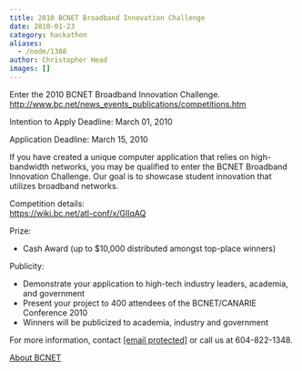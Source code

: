 ```yaml
---
title: 2010 BCNET Broadband Innovation Challenge
date: 2010-01-23
category: hackathon
aliases:
  - /node/1308
author: Christopher Head
images: []
---
```


<div class="field field-name-body field-type-text-with-summary field-label-hidden"><div class="field-items"><div class="field-item even"><p>Enter the 2010 BCNET Broadband Innovation Challenge.<br>
<a href="http://www.bc.net/news_events_publications/competitions.htm">http://www.bc.net/news_events_publications/competitions.htm</a></p>
<p>Intention to Apply Deadline: March 01, 2010</p>
<p>Application Deadline: March 15, 2010</p>
<p>If you have created a unique computer application that relies on high-bandwidth networks, you may be qualified to enter the BCNET Broadband Innovation Challenge. Our goal is to showcase student innovation that utilizes broadband networks.</p>
<p>Competition details:<br>
<a href="https://wiki.bc.net/atl-conf/x/GIlqAQ">https://wiki.bc.net/atl-conf/x/GIlqAQ</a></p>
<p>Prize:</p>
<ul>
<li>Cash Award (up to $10,000 distributed amongst top-place winners)</li>
</ul>
<p>Publicity:</p>
<ul>
<li>Demonstrate your application to high-tech industry leaders, academia, and government</li>
<li>Present your project to 400 attendees of the BCNET/CANARIE Conference 2010</li>
<li>Winners will be publicized to academia, industry and government</li>
</ul>
<p>For more information, contact <a href="/cdn-cgi/l/email-protection#761f18101936141558181302"><span class="__cf_email__" data-cfemail="a4cdcac2cbe4c6c78acac1d0">[email&#xA0;protected]</span></a> or call us at 604-822-1348.</p>
<p><a href="http://bc.net/">About BCNET</a></p>
</div></div></div>    <footer>
          </footer>
